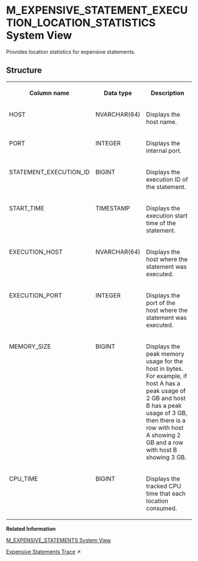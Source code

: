 <!-- loio80c32e9dc5b742efa254adfe164102dc -->

# M\_EXPENSIVE\_STATEMENT\_EXECUTION\_LOCATION\_STATISTICS System View

Provides location statistics for expensive statements.



<a name="loio80c32e9dc5b742efa254adfe164102dc___m__e_x_p_e_n_s_i_v_e_s_t_a_t_e_m_e_n_t_e_x_e_c_u_t_i_o_n_l_o_c_a_t_i_o_n_s_t_a_t_i_s_t_i_c_s_1struct_M_EXPENSIVE_STATEMENT_EXECUTION_LOCATION_STATISTICS"/>

## Structure


<table>
<tr>
<th valign="top">

Column name

</th>
<th valign="top">

Data type

</th>
<th valign="top">

Description

</th>
</tr>
<tr>
<td valign="top">

HOST

</td>
<td valign="top">

NVARCHAR\(64\)

</td>
<td valign="top">

Displays the host name.

</td>
</tr>
<tr>
<td valign="top">

PORT

</td>
<td valign="top">

INTEGER

</td>
<td valign="top">

Displays the internal port.

</td>
</tr>
<tr>
<td valign="top">

STATEMENT\_EXECUTION\_ID

</td>
<td valign="top">

BIGINT

</td>
<td valign="top">

Displays the execution ID of the statement.

</td>
</tr>
<tr>
<td valign="top">

START\_TIME

</td>
<td valign="top">

TIMESTAMP

</td>
<td valign="top">

Displays the execution start time of the statement.

</td>
</tr>
<tr>
<td valign="top">

EXECUTION\_HOST

</td>
<td valign="top">

NVARCHAR\(64\)

</td>
<td valign="top">

Displays the host where the statement was executed.

</td>
</tr>
<tr>
<td valign="top">

EXECUTION\_PORT

</td>
<td valign="top">

INTEGER

</td>
<td valign="top">

Displays the port of the host where the statement was executed.

</td>
</tr>
<tr>
<td valign="top">

MEMORY\_SIZE

</td>
<td valign="top">

BIGINT

</td>
<td valign="top">

Displays the peak memory usage for the host in bytes. For example, if host A has a peak usage of 2 GB and host B has a peak usage of 3 GB, then there is a row with host A showing 2 GB and a row with host B showing 3 GB.

</td>
</tr>
<tr>
<td valign="top">

CPU\_TIME

</td>
<td valign="top">

BIGINT

</td>
<td valign="top">

Displays the tracked CPU time that each location consumed.

</td>
</tr>
</table>

**Related Information**  


[M\_EXPENSIVE\_STATEMENTS System View](m-expensive-statements-system-view-20af736.md "Provides all statements with a duration longer than a specified threshold.")

[Expensive Statements Trace](https://help.sap.com/viewer/f9c5015e72e04fffa14d7d4f7267d897/2023_4_QRC/en-US/5faf04f17830464eacdb7938b383d2ab.html "Expensive statements are individual SQL statements whose execution time exceeds a configured threshold. The expensive statements trace records information about these statements for further analysis and is inactive by default.") :arrow_upper_right:

